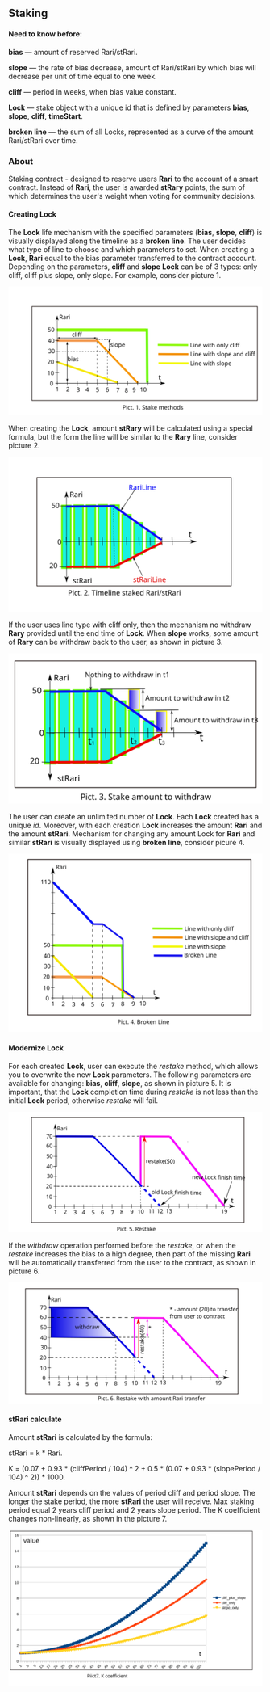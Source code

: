 ## Staking
#### Need to know before:
**bias** — amount of reserved Rari/stRari.

**slope** — the rate of bias decrease, amount of Rari/stRari by which bias will decrease per unit of time equal to one week.

**cliff** — period in weeks, when bias value constant.

**Lock** — stake object with a unique id that is defined by parameters **bias**, **slope**, **cliff**, **timeStart**.

**broken line** — the sum of all Locks, represented as a curve of the amount Rari/stRari over time.
### About
Staking contract - designed to reserve users **Rari** to the account of a smart contract.
Instead of **Rari**, the user is awarded **stRary** points, the sum of which determines 
the user's weight when voting for community decisions.

#### Creating Lock

The **Lock** life mechanism with the specified parameters (**bias**, **slope**, **cliff**) is visually displayed along the timeline 
as a **broken line**. The user decides what type of line to choose and which parameters to set. When creating a **Lock**,
**Rari** equal to the bias parameter transferred to the contract account. Depending on the parameters, **cliff** and **slope**
**Lock** can be of 3 types:
only cliff,
cliff plus slope,
only slope.
For example, consider picture 1.

![Staking 1](documents/svg/Pict1StakeMethods.svg)

When creating the **Lock**, amount **stRary** will be calculated using a special formula, but the form
the line will be similar to the **Rary** line, consider picture 2. 

![Staking 1](documents/svg/Pict2RariStrariLines.svg)

If the user uses line type with cliff only, then the mechanism no withdraw **Rary** provided until the end time of **Lock**.
When **slope** works, some amount of **Rary** can be withdraw back to the user, as shown in picture 3.

![Staking 1](documents/svg/Pict3Withdraw.svg)

The user can create an unlimited number of **Lock**.
Each **Lock** created has a unique *id*. Moreover, with each creation
**Lock** increases the amount **Rari** and the amount **stRari**. Mechanism for changing any amount
Lock for **Rari** and similar **stRari** is visually displayed using **broken line**, consider picure 4.

![Staking 2](documents/svg/Pict4BrokenLine.svg)

#### Modernize Lock

For each created **Lock**, user can execute the *restake* method, which allows you to overwrite the new **Lock** parameters.
The following parameters are available for changing: **bias**, **cliff**, **slope**, as shown in picture 5. It is important, 
that the **Lock** completion time during *restake* is not less than the initial **Lock** period, otherwise *restake* will fail. 

![Staking 2](documents/svg/Pict5ReStakingNoTransfer.svg)

If the *withdraw* operation performed before the *restake*, or when the *restake* increases the bias 
to a high degree, then part of the missing **Rari** will be automatically transferred from the user to the contract, as shown in picture 6.

![Staking 2](documents/svg/Pict6ReStakingTransfer.svg)

#### stRari calculate

Amount **stRari** is calculated by the formula:

stRari = k * Rari. 

K = (0.07 + 0.93 * (cliffPeriod / 104) ^ 2 + 0.5 * (0.07 + 0.93 * (slopePeriod / 104) ^ 2)) * 1000.

Amount **stRari** depends on the values of period cliff and period slope. The longer the stake period, the more **stRari** 
the user will receive. Max staking period equal 2 years cliff period and 2 years slope period. 
The K coefficient changes non-linearly, as shown in the picture 7. 

![Staking 2](documents/svg/Pict7GgraphicK.svg)
